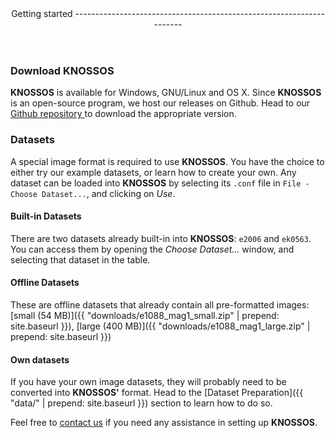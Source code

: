 <header class="major">
Getting started<span class="__icon"><i class="fa fa-rocket"></i></span>
---------------------------------------------------------------------
</header>

### Download **KNOSSOS**

**KNOSSOS** is available for Windows, GNU/Linux and OS X. Since **KNOSSOS** is an open-source program, we host our releases on Github. Head to our [Github repository <span class="icon fa-external-link"></span>](https://github.com/knossos-project/knossos) to download the appropriate version.

### Datasets

A special image format is required to use **KNOSSOS**. You have the choice to either try our example datasets, or learn how to create your own. Any dataset can be loaded into **KNOSSOS** by selecting its `.conf` file in `File - Choose Dataset...`, and clicking on *Use*.


#### Built-in Datasets

There are two datasets already built-in into **KNOSSOS**: `e2006` and `ek0563`. You can access them by opening the *Choose Dataset...* window, and selecting that dataset in the table.

#### Offline Datasets

These are offline datasets that already contain all pre-formatted images: [small (54 MB)]({{ "downloads/e1088_mag1_small.zip" | prepend: site.baseurl }}), [large (400 MB)]({{ "downloads/e1088_mag1_large.zip" | prepend: site.baseurl }})

#### Own datasets

If you have your own image datasets, they will probably need to be converted into **KNOSSOS'** format. Head to the  [Dataset Preparation]({{ "data/" | prepend: site.baseurl }}) section to learn how to do so.

Feel free to [contact us](#contact-us) if you need any assistance in setting up **KNOSSOS**.
